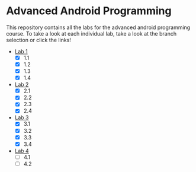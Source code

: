 # Advanced Android Programming
This repository contains all the labs for the advanced android programming course. To take a look at each individual lab, take a look at the branch selection or click the links!

- [Lab 1](https://github.com/Makeliiii/slimewave/tree/lab1)
    - [x] 1.1
    - [x] 1.2
    - [x] 1.3
    - [x] 1.4
- [Lab 2](https://github.com/Makeliiii/slimewave/tree/lab2)
    - [x] 2.1
    - [x] 2.2
    - [x] 2.3
    - [x] 2.4
- [Lab 3](https://github.com/Makeliiii/slimewave/tree/lab3)
    - [x] 3.1
    - [x] 3.2
    - [x] 3.3
    - [x] 3.4
- [Lab 4](https://github.com/Makeliiii/slimewave/tree/lab4)
    - [ ] 4.1
    - [ ] 4.2